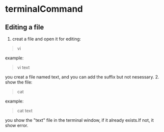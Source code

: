 # terminalCommand
## Editing a file
1. creat a file and open it for editing:
  > vi
  
  example:
  > vi text
  
  you creat a file named text, and you can add the suffix but not nesessary.
2. show the file:
  > cat
  
  example:
  > cat text
  
  you show the "text" file in the terminal window, if it already exists.If not, it show error.
